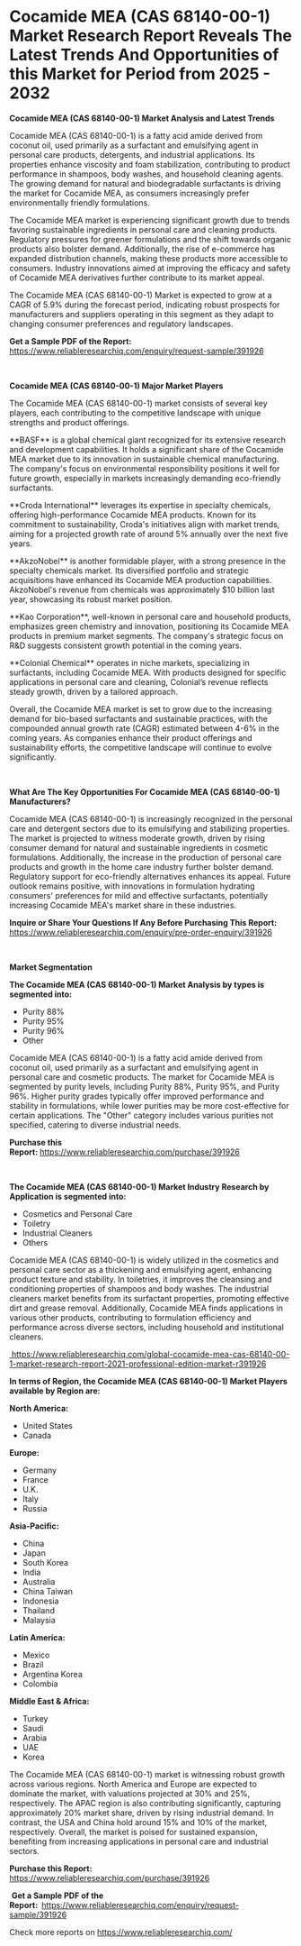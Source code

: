 <p><h1>Cocamide MEA (CAS 68140-00-1) Market Research Report Reveals The Latest Trends And Opportunities of this Market for Period from 2025 - 2032</h1></p><p><strong>Cocamide MEA (CAS 68140-00-1) Market Analysis and Latest Trends</strong></p>
<p><p>Cocamide MEA (CAS 68140-00-1) is a fatty acid amide derived from coconut oil, used primarily as a surfactant and emulsifying agent in personal care products, detergents, and industrial applications. Its properties enhance viscosity and foam stabilization, contributing to product performance in shampoos, body washes, and household cleaning agents. The growing demand for natural and biodegradable surfactants is driving the market for Cocamide MEA, as consumers increasingly prefer environmentally friendly formulations.</p><p>The Cocamide MEA market is experiencing significant growth due to trends favoring sustainable ingredients in personal care and cleaning products. Regulatory pressures for greener formulations and the shift towards organic products also bolster demand. Additionally, the rise of e-commerce has expanded distribution channels, making these products more accessible to consumers. Industry innovations aimed at improving the efficacy and safety of Cocamide MEA derivatives further contribute to its market appeal. </p><p>The Cocamide MEA (CAS 68140-00-1) Market is expected to grow at a CAGR of 5.9% during the forecast period, indicating robust prospects for manufacturers and suppliers operating in this segment as they adapt to changing consumer preferences and regulatory landscapes.</p></p>
<p><strong>Get a Sample PDF of the Report:&nbsp;</strong> <a href="https://www.reliableresearchiq.com/enquiry/request-sample/391926?utm_campaign=1123&utm_medium=2&utm_source=Github&utm_content=ia&utm_term=16012025&utm_id=cocamide-mea-cas-68140-00-1">https://www.reliableresearchiq.com/enquiry/request-sample/391926</a></p>
<p>&nbsp;</p>
<p><strong>Cocamide MEA (CAS 68140-00-1) Major Market Players</strong></p>
<p><p>The Cocamide MEA (CAS 68140-00-1) market consists of several key players, each contributing to the competitive landscape with unique strengths and product offerings. </p><p>**BASF** is a global chemical giant recognized for its extensive research and development capabilities. It holds a significant share of the Cocamide MEA market due to its innovation in sustainable chemical manufacturing. The company's focus on environmental responsibility positions it well for future growth, especially in markets increasingly demanding eco-friendly surfactants.</p><p>**Croda International** leverages its expertise in specialty chemicals, offering high-performance Cocamide MEA products. Known for its commitment to sustainability, Croda's initiatives align with market trends, aiming for a projected growth rate of around 5% annually over the next five years. </p><p>**AkzoNobel** is another formidable player, with a strong presence in the specialty chemicals market. Its diversified portfolio and strategic acquisitions have enhanced its Cocamide MEA production capabilities. AkzoNobel's revenue from chemicals was approximately $10 billion last year, showcasing its robust market position.</p><p>**Kao Corporation**, well-known in personal care and household products, emphasizes green chemistry and innovation, positioning its Cocamide MEA products in premium market segments. The company's strategic focus on R&D suggests consistent growth potential in the coming years.</p><p>**Colonial Chemical** operates in niche markets, specializing in surfactants, including Cocamide MEA. With products designed for specific applications in personal care and cleaning, Colonial’s revenue reflects steady growth, driven by a tailored approach.</p><p>Overall, the Cocamide MEA market is set to grow due to the increasing demand for bio-based surfactants and sustainable practices, with the compounded annual growth rate (CAGR) estimated between 4-6% in the coming years. As companies enhance their product offerings and sustainability efforts, the competitive landscape will continue to evolve significantly.</p></p>
<p>&nbsp;</p>
<p><strong>What Are The Key Opportunities For Cocamide MEA (CAS 68140-00-1) Manufacturers?</strong></p>
<p><p>Cocamide MEA (CAS 68140-00-1) is increasingly recognized in the personal care and detergent sectors due to its emulsifying and stabilizing properties. The market is projected to witness moderate growth, driven by rising consumer demand for natural and sustainable ingredients in cosmetic formulations. Additionally, the increase in the production of personal care products and growth in the home care industry further bolster demand. Regulatory support for eco-friendly alternatives enhances its appeal. Future outlook remains positive, with innovations in formulation hydrating consumers' preferences for mild and effective surfactants, potentially increasing Cocamide MEA's market share in these industries.</p></p>
<p><strong>Inquire or Share Your Questions If Any Before Purchasing This Report:</strong> <a href="https://www.reliableresearchiq.com/enquiry/pre-order-enquiry/391926?utm_campaign=1123&utm_medium=2&utm_source=Github&utm_content=ia&utm_term=16012025&utm_id=cocamide-mea-cas-68140-00-1">https://www.reliableresearchiq.com/enquiry/pre-order-enquiry/391926</a></p>
<p>&nbsp;</p>
<p><strong>Market Segmentation</strong></p>
<p><strong>The Cocamide MEA (CAS 68140-00-1) Market Analysis by types is segmented into:</strong></p>
<p><ul><li>Purity 88%</li><li>Purity 95%</li><li>Purity 96%</li><li>Other</li></ul></p>
<p><p>Cocamide MEA (CAS 68140-00-1) is a fatty acid amide derived from coconut oil, used primarily as a surfactant and emulsifying agent in personal care and cosmetic products. The market for Cocamide MEA is segmented by purity levels, including Purity 88%, Purity 95%, and Purity 96%. Higher purity grades typically offer improved performance and stability in formulations, while lower purities may be more cost-effective for certain applications. The "Other" category includes various purities not specified, catering to diverse industrial needs.</p></p>
<p><strong>Purchase this Report:&nbsp;</strong><a href="https://www.reliableresearchiq.com/purchase/391926?utm_campaign=1123&utm_medium=2&utm_source=Github&utm_content=ia&utm_term=16012025&utm_id=cocamide-mea-cas-68140-00-1">https://www.reliableresearchiq.com/purchase/391926</a></p>
<p>&nbsp;</p>
<p><strong>The Cocamide MEA (CAS 68140-00-1) Market Industry Research by Application is segmented into:</strong></p>
<p><ul><li>Cosmetics and Personal Care</li><li>Toiletry</li><li>Industrial Cleaners</li><li>Others</li></ul></p>
<p><p>Cocamide MEA (CAS 68140-00-1) is widely utilized in the cosmetics and personal care sector as a thickening and emulsifying agent, enhancing product texture and stability. In toiletries, it improves the cleansing and conditioning properties of shampoos and body washes. The industrial cleaners market benefits from its surfactant properties, promoting effective dirt and grease removal. Additionally, Cocamide MEA finds applications in various other products, contributing to formulation efficiency and performance across diverse sectors, including household and institutional cleaners.</p></p>
<p><a href="https://www.reliableresearchiq.com/global-cocamide-mea-cas-68140-00-1-market-research-report-2021-professional-edition-market-r391926?utm_campaign=1123&utm_medium=2&utm_source=Github&utm_content=ia&utm_term=16012025&utm_id=cocamide-mea-cas-68140-00-1">&nbsp;https://www.reliableresearchiq.com/global-cocamide-mea-cas-68140-00-1-market-research-report-2021-professional-edition-market-r391926</a></p>
<p><strong>In terms of Region, the Cocamide MEA (CAS 68140-00-1) Market Players available by Region are:</strong></p>
<p>
    <p> <strong> North America: </strong>
        <ul>
            <li>United States</li>
            <li>Canada</li>
        </ul>
        </p> 
    <p> <strong> Europe: </strong>
        <ul>
            <li>Germany</li>
            <li>France</li>
            <li>U.K.</li>
            <li>Italy</li>
            <li>Russia</li>
        </ul>
        </p> 
    <p> <strong> Asia-Pacific: </strong>
        <ul>
            <li>China</li>
            <li>Japan</li>
            <li>South Korea</li>
            <li>India</li>
            <li>Australia</li>
            <li>China Taiwan</li>
            <li>Indonesia</li>
            <li>Thailand</li>
            <li>Malaysia</li>
        </ul>
        </p> 
    <p> <strong> Latin America: </strong>
        <ul>
            <li>Mexico</li>
            <li>Brazil</li>
            <li>Argentina Korea</li>
            <li>Colombia</li>
        </ul>
        </p> 
    <p> <strong> Middle East & Africa: </strong>
        <ul>
            <li>Turkey</li>
            <li>Saudi</li>
            <li>Arabia</li>
            <li>UAE</li>
            <li>Korea</li>
        </ul>
    </p>
    </p>
<p><p>The Cocamide MEA (CAS 68140-00-1) market is witnessing robust growth across various regions. North America and Europe are expected to dominate the market, with valuations projected at 30% and 25%, respectively. The APAC region is also contributing significantly, capturing approximately 20% market share, driven by rising industrial demand. In contrast, the USA and China hold around 15% and 10% of the market, respectively. Overall, the market is poised for sustained expansion, benefiting from increasing applications in personal care and industrial sectors.</p></p>
<p><strong>Purchase this Report: </strong><a href="https://www.reliableresearchiq.com/purchase/391926?utm_campaign=1123&utm_medium=2&utm_source=Github&utm_content=ia&utm_term=16012025&utm_id=cocamide-mea-cas-68140-00-1">https://www.reliableresearchiq.com/purchase/391926</a></p>
<p>&nbsp;<strong>Get a Sample PDF of the Report:&nbsp;&nbsp;</strong><a href="https://www.reliableresearchiq.com/enquiry/request-sample/391926?utm_campaign=1123&utm_medium=2&utm_source=Github&utm_content=ia&utm_term=16012025&utm_id=cocamide-mea-cas-68140-00-1">https://www.reliableresearchiq.com/enquiry/request-sample/391926</a></p>
<p><strong></strong></p>
<p>Check more reports on <a href="https://www.reliableresearchiq.com/?utm_campaign=1123&utm_medium=2&utm_source=Github&utm_content=ia&utm_term=16012025&utm_id=cocamide-mea-cas-68140-00-1">https://www.reliableresearchiq.com/</a></p>